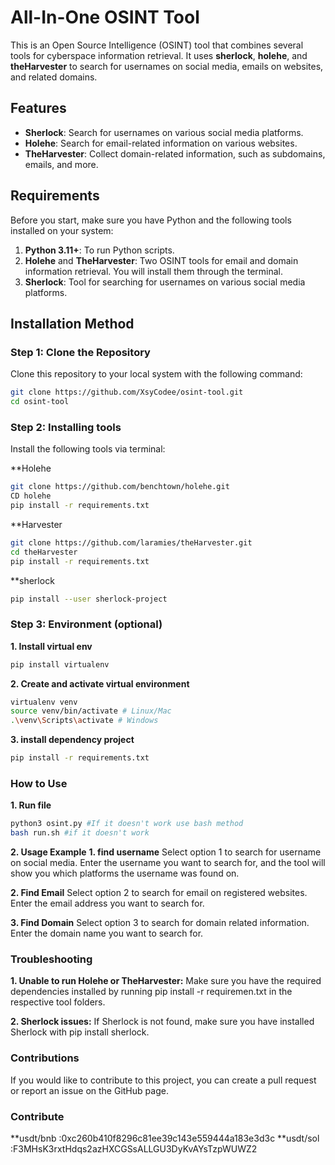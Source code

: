 # All-In-One OSINT Tool

This is an Open Source Intelligence (OSINT) tool that combines several tools for cyberspace information retrieval. It uses **sherlock**, **holehe**, and **theHarvester** to search for usernames on social media, emails on websites, and related domains.

## Features
- **Sherlock**: Search for usernames on various social media platforms.
- **Holehe**: Search for email-related information on various websites.
- **TheHarvester**: Collect domain-related information, such as subdomains, emails, and more.

## Requirements
Before you start, make sure you have Python and the following tools installed on your system:

1. **Python 3.11+**: To run Python scripts.
2. **Holehe** and **TheHarvester**: Two OSINT tools for email and domain information retrieval. You will install them through the terminal.
3. **Sherlock**: Tool for searching for usernames on various social media platforms.

## Installation Method

### Step 1: Clone the Repository
Clone this repository to your local system with the following command:

``` bash
git clone https://github.com/XsyCodee/osint-tool.git
cd osint-tool
```

### Step 2: Installing tools
Install the following tools via terminal:

**Holehe
``` bash
git clone https://github.com/benchtown/holehe.git
CD holehe
pip install -r requirements.txt
```

**Harvester
``` bash
git clone https://github.com/laramies/theHarvester.git
cd theHarvester
pip install -r requirements.txt
```

**sherlock
``` bash
pip install --user sherlock-project
```

### Step 3: Environment (optional)
**1. Install virtual env**
``` bash
pip install virtualenv
```

**2. Create and activate virtual environment**
``` bash
virtualenv venv
source venv/bin/activate # Linux/Mac
.\venv\Scripts\activate # Windows
```

**3. install dependency project**
``` bash
pip install -r requirements.txt
```

### How to Use
**1. Run file**
``` bash
python3 osint.py #If it doesn't work use bash method
bash run.sh #if it doesn't work
```

**2. Usage Example**
**1. find username**
Select option 1 to search for username on social media. Enter the username you want to search for, and the tool will show you which platforms the username was found on.

**2. Find Email**
Select option 2 to search for email on registered websites. Enter the email address you want to search for.

**3. Find Domain**
Select option 3 to search for domain related information. Enter the domain name you want to search for.

### Troubleshooting
**1. Unable to run Holehe or TheHarvester:**
Make sure you have the required dependencies installed by running pip install -r requiremen.txt in the respective tool folders.

**2. Sherlock issues:**
If Sherlock is not found, make sure you have installed Sherlock with pip install sherlock.

### Contributions
If you would like to contribute to this project, you can create a pull request or report an issue on the GitHub page.

### Contribute
**usdt/bnb :0xc260b410f8296c81ee39c143e559444a183e3d3c
**usdt/sol :F3MHsK3rxtHdqs2azHXCGSsALLGU3DyKvAYsTzpWUWZ2
